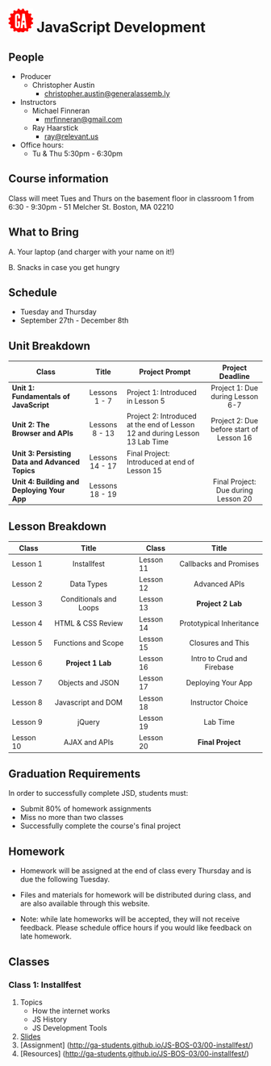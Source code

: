 # ![](assets/logo.png) JavaScript Development

## People

- Producer
  - Christopher Austin
    - [christopher.austin@generalassemb.ly](christopher.austin@generalassemb.ly)
- Instructors
  - Michael Finneran
    - [mrfinneran@gmail.com](mrfinneran@gmail.com)
  - Ray Haarstick
    - [ray@relevant.us](ray@relevant.us)
- Office hours:
  - Tu & Thu 5:30pm - 6:30pm


## Course information

Class will meet Tues and Thurs on the basement floor in classroom 1 from 6:30 - 9:30pm -  51 Melcher St. Boston, MA 02210


## What to Bring

A. Your laptop (and charger with your name on it!)

B. Snacks in case you get hungry

## Schedule

- Tuesday and Thursday
- September 27th - December 8th

## Unit Breakdown

| Class | Title | Project Prompt | Project Deadline|
| --- | :---: |  --- | :---: |
| **Unit 1: Fundamentals of JavaScript** | Lessons 1 - 7  | Project 1: Introduced in Lesson 5| Project 1: Due during Lesson 6-7|
| **Unit 2: The Browser and APIs** | Lessons 8 - 13 | Project 2: Introduced at the end of Lesson 12 and during Lesson 13 Lab Time| Project 2: Due before start of Lesson 16 |
| **Unit 3: Persisting Data and Advanced Topics**| Lessons 14 - 17 |Final Project: Introduced at end of Lesson 15| |
| **Unit 4: Building and Deploying Your App**| Lessons 18 - 19 ||Final Project: Due during Lesson 20|

## Lesson Breakdown

| Class | Title |  | Class | Title |
| --- | :---: | --- |  --- | :---: |
| Lesson 1 | Installfest || Lesson 11 | Callbacks and Promises |
| Lesson 2 | Data Types || Lesson 12 | Advanced APIs |
| Lesson 3 | Conditionals and Loops || Lesson 13 | **Project 2 Lab** |
| Lesson 4 | HTML & CSS Review || Lesson 14 | Prototypical Inheritance|
| Lesson 5 | Functions and Scope || Lesson 15 | Closures and This|
| Lesson 6 | **Project 1 Lab** || Lesson 16 | Intro to Crud and Firebase|
| Lesson 7 | Objects and JSON || Lesson 17 | Deploying Your App |
| Lesson 8 | Javascript and DOM || Lesson 18 |  Instructor Choice|
| Lesson 9 | jQuery || Lesson 19 | Lab Time|
| Lesson 10 | AJAX and APIs || Lesson 20| **Final Project**|

## Graduation Requirements
In order to successfully complete JSD, students must:

- Submit 80% of homework assignments
- Miss no more than two classes
- Successfully complete the course's final project

## Homework

- Homework will be assigned at the end of class every Thursday and is due the following Tuesday.

- Files and materials for homework will be distributed during class, and are also available through this website.

- Note: while late homeworks will be accepted, they will not receive feedback. Please schedule office hours if you would like feedback on late homework.

## Classes

### Class 1: Installfest
1.  Topics
	- How the internet works
	- JS History
	- JS Development Tools
2.  [Slides](http://ga-students.github.io/JS-BOS-03/00-installfest/)
3.  [Assignment] (http://ga-students.github.io/JS-BOS-03/00-installfest/)
4.  [Resources] (http://ga-students.github.io/JS-BOS-03/00-installfest/)


